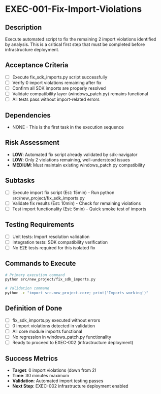 # EXEC-001-Fix-Import-Violations

## Description
Execute automated script to fix the remaining 2 import violations identified by analysis. This is a critical first step that must be completed before infrastructure deployment.

## Acceptance Criteria
- [ ] Execute fix_sdk_imports.py script successfully
- [ ] Verify 0 import violations remaining after fix
- [ ] Confirm all SDK imports are properly resolved
- [ ] Validate compatibility layer (windows_patch.py) remains functional
- [ ] All tests pass without import-related errors

## Dependencies
- NONE - This is the first task in the execution sequence

## Risk Assessment
- **LOW**: Automated fix script already validated by sdk-navigator
- **LOW**: Only 2 violations remaining, well-understood issues
- **MEDIUM**: Must maintain existing windows_patch.py compatibility

## Subtasks
- [ ] Execute import fix script (Est: 15min) - Run python src/new_project/fix_sdk_imports.py
- [ ] Validate fix results (Est: 10min) - Check for remaining violations
- [ ] Test import functionality (Est: 5min) - Quick smoke test of imports

## Testing Requirements
- [ ] Unit tests: Import resolution validation
- [ ] Integration tests: SDK compatibility verification
- [ ] No E2E tests required for this isolated fix

## Commands to Execute
```bash
# Primary execution command
python src/new_project/fix_sdk_imports.py

# Validation command
python -c "import src.new_project.core; print('Imports working')"
```

## Definition of Done
- [ ] fix_sdk_imports.py executed without errors
- [ ] 0 import violations detected in validation
- [ ] All core module imports functional
- [ ] No regression in windows_patch.py functionality
- [ ] Ready to proceed to EXEC-002 (infrastructure deployment)

## Success Metrics
- **Target**: 0 import violations (down from 2)
- **Time**: 30 minutes maximum
- **Validation**: Automated import testing passes
- **Next Step**: EXEC-002 infrastructure deployment enabled